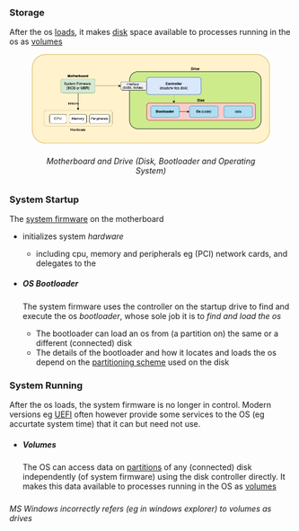 ### Storage 

After the os [loads](system_firmware.md), it makes [disk](disks_and_partitions.md) space available to processes running in the os as [volumes](volumes.md)


<figure>
  <img
  src="img/system_boot.png "
  <figcaption><h6 align="center">Motherboard and Drive  (Disk,  Bootloader and Operating System)</figcaption>
</figure>



### System Startup

The [system firmware](system_firmware.md) on the motherboard  

- initializes system _hardware_   
    - including cpu, memory and peripherals eg (PCI) network cards, and delegates to the

- ##### OS Bootloader
    The system firmware uses the controller on the startup drive to find and execute the os _bootloader_, whose sole job it is to _find and load the os_
    - The bootloader can load an os from (a partition on) the same or a different (connected) disk 
    - The details of the bootloader and how it locates and loads the os depend on the [partitioning scheme](disks_and_partitions.md) used on the disk


### System Running

After the os loads, the system firmware  is no longer in control. Modern versions eg [UEFI](system_firmware.md) often however provide some services to the OS (eg accurtate system time) that it can but need not use. 

- ##### Volumes
    The OS can access data on [partitions](disks_and_partitions.md) of any (connected) disk independently (of system firmware) using the disk controller directly. It makes this data available to processes running in the OS as [volumes](volumes.md)

###
_MS Windows incorrectly refers (eg in windows explorer)  to volumes as drives_


        



